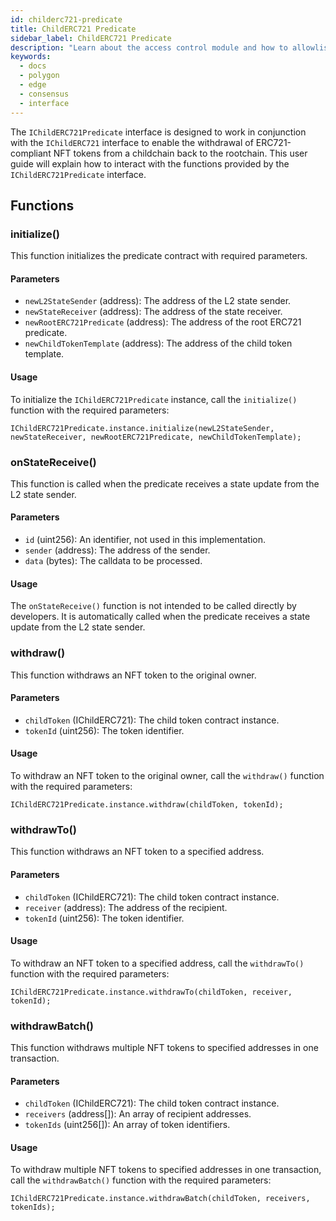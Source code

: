 ```yaml
---
id: childerc721-predicate
title: ChildERC721 Predicate
sidebar_label: ChildERC721 Predicate
description: "Learn about the access control module and how to allowlist validators."
keywords:
  - docs
  - polygon
  - edge
  - consensus
  - interface
---
```


The `IChildERC721Predicate` interface is designed to work in conjunction with the `IChildERC721` interface to enable the withdrawal of ERC721-compliant NFT tokens from a childchain back to the rootchain. This user guide will explain how to interact with the functions provided by the `IChildERC721Predicate` interface.

## Functions

### initialize()

This function initializes the predicate contract with required parameters.

#### Parameters

- `newL2StateSender` (address): The address of the L2 state sender.
- `newStateReceiver` (address): The address of the state receiver.
- `newRootERC721Predicate` (address): The address of the root ERC721 predicate.
- `newChildTokenTemplate` (address): The address of the child token template.

#### Usage

To initialize the `IChildERC721Predicate` instance, call the `initialize()` function with the required parameters:

```solidity
IChildERC721Predicate.instance.initialize(newL2StateSender, newStateReceiver, newRootERC721Predicate, newChildTokenTemplate);
```

### onStateReceive()

This function is called when the predicate receives a state update from the L2 state sender.

#### Parameters

- `id` (uint256): An identifier, not used in this implementation.
- `sender` (address): The address of the sender.
- `data` (bytes): The calldata to be processed.

#### Usage

The `onStateReceive()` function is not intended to be called directly by developers. It is automatically called when the predicate receives a state update from the L2 state sender.

### withdraw()

This function withdraws an NFT token to the original owner.

#### Parameters

- `childToken` (IChildERC721): The child token contract instance.
- `tokenId` (uint256): The token identifier.

#### Usage

To withdraw an NFT token to the original owner, call the `withdraw()` function with the required parameters:

```solidity
IChildERC721Predicate.instance.withdraw(childToken, tokenId);
```

### withdrawTo()

This function withdraws an NFT token to a specified address.

#### Parameters

- `childToken` (IChildERC721): The child token contract instance.
- `receiver` (address): The address of the recipient.
- `tokenId` (uint256): The token identifier.

#### Usage

To withdraw an NFT token to a specified address, call the `withdrawTo()` function with the required parameters:

```solidity
IChildERC721Predicate.instance.withdrawTo(childToken, receiver, tokenId);
```

### withdrawBatch()

This function withdraws multiple NFT tokens to specified addresses in one transaction.

#### Parameters

- `childToken` (IChildERC721): The child token contract instance.
- `receivers` (address[]): An array of recipient addresses.
- `tokenIds` (uint256[]): An array of token identifiers.

#### Usage

To withdraw multiple NFT tokens to specified addresses in one transaction, call the `withdrawBatch()` function with the required parameters:

```solidity
IChildERC721Predicate.instance.withdrawBatch(childToken, receivers, tokenIds);
```

